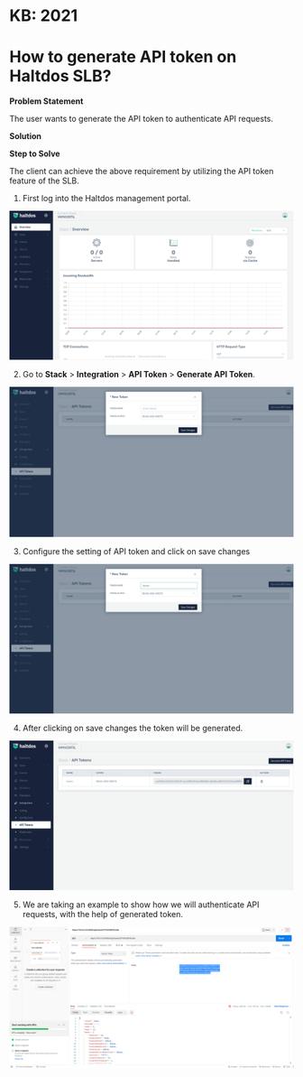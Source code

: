 # KB: 2021

# How to generate API token on Haltdos SLB?

**Problem Statement**

The user wants to generate the API token to authenticate API requests.

**Solution**

**Step to Solve**

The client can achieve the above requirement by utilizing the API token feature of the SLB.

1. First log into the Haltdos management portal.

![](/img/adc/kb/v2/overview_kb_2021_1.png)

2. Go to **Stack** > **Integration** > **API Token** > **Generate API Token**.

![](/img/adc/kb/v2/token_kb_2021_2.png)

3. Configure the setting of API token and click on save changes

![](/img/adc/kb/v2/token_kb_2021_3.png)

4. After clicking on save changes the token will be generated.

![](/img/adc/kb/v2/token_kb_2021_4.png)

5. We are taking an example to show how we will authenticate API requests, with the help of generated token.

![](/img/adc/kb/adc21.5.png)